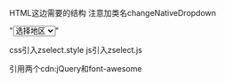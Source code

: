
HTML这边需要的结构  注意加类名changeNativeDropdown

"<select name="" class="changeNativeDropdown">
    <option value="0" selected>选择地区</option>
    <option value="1">北京</option>
    <option value="2">上海</option>
    <option value="3">南京</option>
</select>"

css引入zselect.style
js引入zselect.js

引用两个cdn:jQuery和font-awesome 
